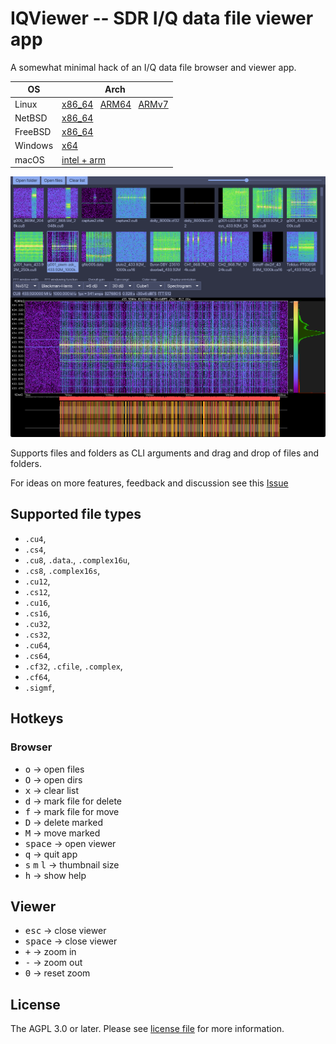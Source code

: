 # IQViewer -- SDR I/Q data file viewer app

A somewhat minimal hack of an I/Q data file browser and viewer app.

| OS | Arch |
|---|---|
| Linux   | [x86_64](https://github.com/triq-org/iqviewer/releases/download/0.2/IQViewer-Linux-amd64.zip) &nbsp; [ARM64](https://github.com/triq-org/iqviewer/releases/download/0.2/IQViewer-Linux-arm64.zip) &nbsp; [ARMv7](https://github.com/triq-org/iqviewer/releases/download/0.2/IQViewer-Linux-armv7.zip)|
| NetBSD  | [x86_64](https://github.com/triq-org/iqviewer/releases/download/0.2/IQViewer-NetBSD-amd64.zip) |
| FreeBSD | [x86_64](https://github.com/triq-org/iqviewer/releases/download/0.2/IQViewer-FreeBSD-amd64.zip) |
| Windows | [x64](https://github.com/triq-org/iqviewer/releases/download/0.2/IQViewer-Windows-x64.zip) |
| macOS   | [intel + arm](https://github.com/triq-org/iqviewer/releases/download/0.2/IQViewer.dmg) |

![Screenshot](web/IQViewer.png)

Supports files and folders as CLI arguments and drag and drop of files and folders.

For ideas on more features, feedback and discussion see this [Issue](https://github.com/triq-org/iqviewer/issues/1)

## Supported file types
- `.cu4`,
- `.cs4`,
- `.cu8`, `.data`., `.complex16u`,
- `.cs8`, `.complex16s`,
- `.cu12`,
- `.cs12`,
- `.cu16`,
- `.cs16`,
- `.cu32`,
- `.cs32`,
- `.cu64`,
- `.cs64`,
- `.cf32`, `.cfile`, `.complex`,
- `.cf64`,
- `.sigmf`,

## Hotkeys

### Browser
- <kbd>o</kbd> → open files
- <kbd>O</kbd> → open dirs
- <kbd>x</kbd> → clear list
- <kbd>d</kbd> → mark file for delete
- <kbd>f</kbd> → mark file for move
- <kbd>D</kbd> → delete marked
- <kbd>M</kbd> → move marked
- <kbd>space</kbd> → open viewer
- <kbd>q</kbd> → quit app
- <kbd>s</kbd> <kbd>m</kbd> <kbd>l</kbd> → thumbnail size
- <kbd>h</kbd> → show help

## Viewer
- <kbd>esc</kbd> → close viewer
- <kbd>space</kbd> → close viewer
- <kbd>+</kbd> → zoom in
- <kbd>-</kbd> → zoom out
- <kbd>0</kbd> → reset zoom

## License

The AGPL 3.0 or later. Please see [license file](LICENSE) for more information.
